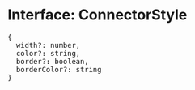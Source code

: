 # Interface: ConnectorStyle

<pre>
{
  width?: number,
  color?: string,
  border?: boolean,
  borderColor?: string
}
</pre>

<script setup>
import Ref from '../../../../../components/api/Ref.vue';
</script>
